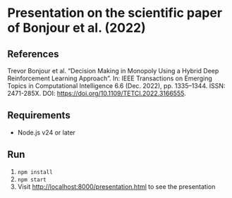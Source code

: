 # Presentation on the scientific paper of Bonjour et al. (2022)

## References

Trevor Bonjour et al. “Decision Making in Monopoly Using a Hybrid Deep Reinforcement
Learning Approach”. In: IEEE Transactions on Emerging Topics in Computational Intelligence
6.6 (Dec. 2022), pp. 1335–1344. ISSN: 2471-285X. DOI: <https://doi.org/10.1109/TETCI.2022.3166555>.

## Requirements

* Node.js v24 or later

## Run

1. `npm install`
2. `npm start`
3. Visit <http://localhost:8000/presentation.html> to see the presentation

